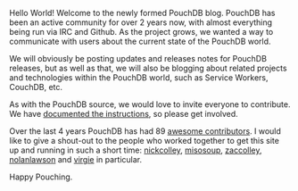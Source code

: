 Hello World! Welcome to the newly formed PouchDB blog. PouchDB has been an active community for over 2 years now, with almost everything being run via IRC and Github. As the project grows, we wanted a way to communicate with users about the current state of the PouchDB world.

We will obviously be posting updates and releases notes for PouchDB releases, but as well as that, we will also be blogging about related projects and technologies within the PouchDB world, such as Service Workers, CouchDB, etc.

As with the PouchDB source, we would love to invite everyone to contribute.  We have [documented the instructions](https://github.com/daleharvey/pouchdb/blob/master/CONTRIBUTING.md#writing-a-pouchdb-blog-post), so please get involved.

Over the last 4 years PouchDB has had 89 [awesome contributors](https://github.com/daleharvey/pouchdb/graphs/contributors). I would like to give a shout-out to the people who worked together to get this site up and running in such a short time: [nickcolley](https://twitter.com/NickColley), [misosoup](https://twitter.com/misosoup), [zaccolley](https://twitter.com/zaccolley), [nolanlawson](https://twitter.com/nolanlawson) and [virgie](https://github.com/virgie) in particular.

Happy Pouching.
